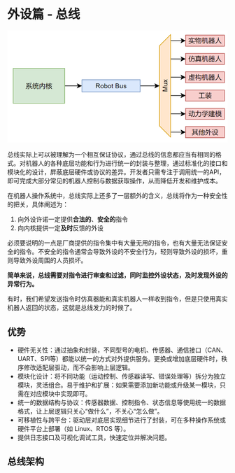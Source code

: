# 外设篇 - 总线

![图 1](images/有外设内核.png)  

总线实际上可以被理解为一个相互保证协议，通过总线的信息都应当有相同的格式。对机器人的各种底层功能和行为进行统一的封装与整理，通过标准化的接口和模块化的设计，屏蔽底层硬件或协议的差异。开发者只需专注于调用统一的API，即可完成大部分常见的机器人控制与数据获取操作，从而降低开发和维护成本。

在机器人操作系统中，总线实际上还多了一层额外的含义，总线将作为一种安全性的把关，具体阐述为：

1. 向外设许诺一定提供**合法的**、**安全的**指令
2. 向内核提供一定**及时**反馈的外设

必须要说明的一点是厂商提供的指令集中有大量无用的指令，也有大量无法保证安全的指令。不安全的指令通常会导致外设的不安全行为，轻则导致外设的损坏，重则导致外设周围的人员损坏。

**简单来说，总线需要对指令进行审查和过滤，同时监控外设状态，及时发现外设的异常行为。**

有时，我们希望发送指令时仿真器能和真实机器人一样收到指令，但是只使用真实机器人返回的状态，这就是总线发力的时候了。

## 优势

* 硬件无关性：通过抽象和封装，不同型号的电机、传感器、通信接口（CAN、UART、SPI等）都能以统一的方式对外提供服务。更换或增加底层硬件时，秩序修改适配层驱动，而不会影响上层逻辑。
* 模块化设计：将不同功能（运动控制、传感器读写、错误处理等）拆分为独立模块，灵活组合。易于维护和扩展：如果需要添加新功能或升级某一模块，只需在对应模块中实现即可。
* 统一的数据结构与协议：传感器数据、控制指令、状态信息等使用统一的数据格式，让上层逻辑只关心“做什么”，不关心“怎么做”。
* 可移植性与跨平台：驱动层对底层实现细节进行了封装，可在多种操作系统或硬件平台上部署（如 Linux、RTOS 等）。
* 提供日志接口及可视化调试工具，快速定位并解决问题。

## 总线架构
